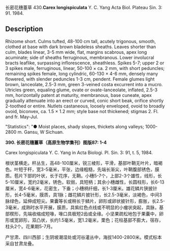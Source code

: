 长密花穗薹草
430.**Carex longispiculata** Y. C. Yang Acta Biol. Plateau Sin. 3: 91. 1984.

## Description
Rhizome short. Culms tufted, 48-100 cm tall, acutely trigonous, smooth, clothed at base with dark brown bladeless sheaths. Leaves shorter than culm, blades linear, 3-5 mm wide, flat, margins scabrous, apex long acuminate; side of sheaths ferruginous, membranous. Lower involucral bracts leaflike, surpassing inflorescence, sheathless. Spikes 5-7; upper 2 or 3 spikes male, ferruginous, linear, 50-100 × ca. 2 mm, with short peduncles; remaining spikes female, long cylindric, 60-130 × 4-6 mm, densely many flowered, with slender peduncles 1-3 cm, pendent. Female glumes light brown, lanceolate, 2.5-3 mm, green 3-veined costa excurrent into a mucro. Utricles green, equaling glume, ovate or ovate-lanceolate, inflated, 2.5-3 mm, horizontally patent at maturity, membranous, base cuneate, apex gradually attenuate into an erect or curved, conic short beak, orifice shortly 2-toothed or entire. Nutlets castaneous, loosely enveloped, ovoid to broadly ovoid, biconvex, ca. 1.5 × 1.2 mm; style base not thickened; stigmas 2. Fl. and fr. May-Jul.

  "Statistics": "● Moist places, shady slopes, thickets along valleys; 1000-2800 m. Gansu, W Sichuan.

**390. 长密花穗薹草（高原生物学集刊）图版87: 1-4**

Carex longispiculata Y. C. Yang in Acta Biologi. Pl. Sin. 3: 91, t. 5, 1984.

根状茎横走。秆丛生，高48-100厘米，锐三棱形，平滑，基部叶鞘无叶片，暗褐色。叶短于秆，宽3-5毫米，平张，边缘粗糙，先端长渐尖，叶鞘腹部锈色，膜质。苞片下部的叶状，长于花序，无鞘。小穗5-7个，上部2-3个雄性，线形，长5-10厘米，宽约2毫米，锈色，软弱，具短柄；其余小穗雌性，长圆柱形，长6-13厘米，宽4-6毫米，花密生，下垂；小穗柄纤细，长1-3厘米。雄花鳞片狭披针形，长4-5毫米，膜质，具1脉；雌花鳞片披针形，长2.5-3毫米，淡褐色，中间3脉绿色，延伸成短尖。果囊等长或稍长于鳞片，卵形或卵状披针形，膨胀，长2.5-3毫米，成熟时水平开展，膜质，具紫红色点线或不明显的小瘤状突起，具脉，基部楔形，先端收缩成短喙，喙口具极短2齿或全缘。小坚果疏松地包于果囊中，卵形或宽卵形，双凸状，长约1.5毫米，宽1.2毫米，栗色；花柱基部不膨大，宿存，柱头2个。花果期5-7月。

产甘肃、四川西部；生阴坡潮湿处或河谷灌丛中，海拔1400-2800米。模式标本采自甘肃龙叠。
